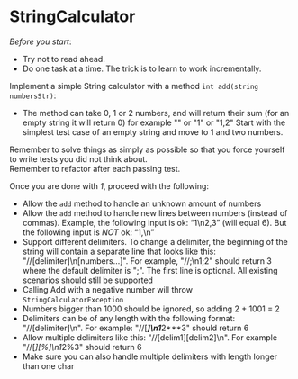 # StringCalculator

*Before you start*: 
- Try not to read ahead.
- Do one task at a time. The trick is to learn to work incrementally.

Implement a simple String calculator with a method `int add(string numbersStr)`:

- The method can take 0, 1 or 2 numbers, and will return their sum (for an empty string it will return 0) for example "" or "1" or "1,2"
Start with the simplest test case of an empty string and move to 1 and two numbers.

Remember to solve things as simply as possible so that you force yourself to write tests you did not think about.  
Remember to refactor after each passing test.

Once you are done with _1_, proceed with the following:

- Allow the `add` method to handle an unknown amount of numbers
- Allow the `add` method to handle new lines between numbers (instead of commas). Example, the following input is ok:  “1\n2,3”  (will equal 6). But the following input is _NOT_ ok:  “1,\n”
- Support different delimiters. To change a delimiter, the beginning of the string will contain a separate line that looks like this:   "//[delimiter]\n[numbers…]". For example, "//;\n1;2" should return 3 where the default delimiter is ";". The first line is optional. All existing scenarios should still be supported
- Calling Add with a negative number will throw `StringCalculatorException`
- Numbers bigger than 1000 should be ignored, so adding 2 + 1001  = 2
- Delimiters can be of any length with the following format:  "//[delimiter]\n". For example: "//[***]\n1***2***3" should return 6
- Allow multiple delimiters like this:  "//[delim1][delim2]\n". For example "//[*][%]\n1*2%3" should return 6
- Make sure you can also handle multiple delimiters with length longer than one char
